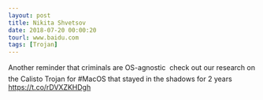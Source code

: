 ```yaml
---
layout: post
title: Nikita Shvetsov
date: 2018-07-20 00:00:20
tourl: www.baidu.com
tags: [Trojan]
---
```

Another reminder that criminals are OS-agnostic  check out our research on the Calisto Trojan for #MacOS that stayed in the shadows for 2 years https://t.co/rDVXZKHDgh